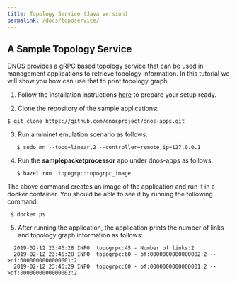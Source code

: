 ```yaml
---
title: Topology Service (Java version)
permalink: /docs/toposervice/
---
```


## A Sample Topology Service

DNOS provides a gRPC based topology service that can be used in management applications 
to retrieve topology information. In this tutorial we will show you how can use that to print topology graph. 

1. Follow the installation instructions [here](https://dnosproject.github.io/docs/home/) to prepare your setup ready.

2. Clone the repository of the sample applications:
```console
$ git clone https://github.com/dnosproject/dnos-apps.git
```

3. Run a mininet emulation scenario as follows:
```console
   $ sudo mn --topo=linear,2 --controller=remote,ip=127.0.0.1
```

4. Run the **samplepacketprocessor** app under dnos-apps as follows.
```console
   $ bazel run  topogrpc:topogrpc_image 
```
The above command creates an image of the application and run it in a docker container. You should be able to see it by running the following command: 
```console
 $ docker ps
```

5. After running the application, the application prints the number of links and topology graph information as follows: 
```console
  2019-02-12 23:46:28 INFO  topogrpc:45 - Number of links:2
  2019-02-12 23:46:28 INFO  topogrpc:60 - of:0000000000000002:2 -->of:0000000000000001:2
  2019-02-12 23:46:29 INFO  topogrpc:60 - of:0000000000000001:2 -->of:0000000000000002:2
``` 
